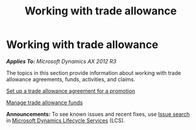 ﻿---
title: Working with trade allowance
TOCTitle: Working with trade allowance
ms:assetid: fdc0b71e-de25-4a03-ac77-448f3fdeede2
ms:mtpsurl: https://technet.microsoft.com/en-us/library/Dn497862(v=AX.60)
ms:contentKeyID: 62200195
ms.date: 09/09/2014
mtps_version: v=AX.60
---

# Working with trade allowance 


_**Applies To:** Microsoft Dynamics AX 2012 R3_

The topics in this section provide information about working with trade allowance agreements, funds, activities, and claims.

[Set up a trade allowance agreement for a promotion](set-up-a-trade-allowance-agreement-for-a-promotion.md)

[Manage trade allowance funds](manage-trade-allowance-funds.md)

  
**Announcements:** To see known issues and recent fixes, use [Issue search](http://go.microsoft.com/fwlink/?linkid=389258) in [Microsoft Dynamics Lifecycle Services](http://go.microsoft.com/fwlink/?linkid=306505) (LCS).

